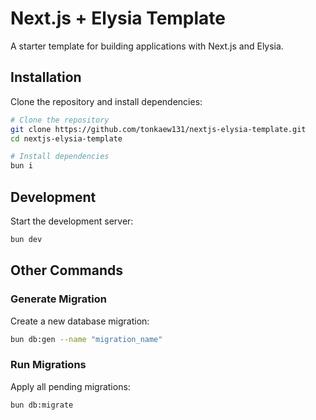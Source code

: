 # Next.js + Elysia Template

A starter template for building applications with Next.js and Elysia.

## Installation

Clone the repository and install dependencies:

```bash
# Clone the repository
git clone https://github.com/tonkaew131/nextjs-elysia-template.git
cd nextjs-elysia-template

# Install dependencies
bun i
```

## Development

Start the development server:

```bash
bun dev
```

## Other Commands

### Generate Migration

Create a new database migration:

```bash
bun db:gen --name "migration_name"
```

### Run Migrations

Apply all pending migrations:

```bash
bun db:migrate
```
